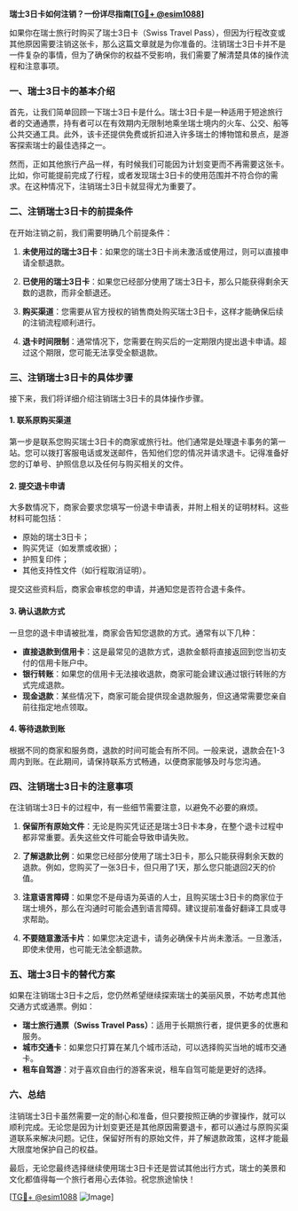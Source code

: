 **瑞士3日卡如何注销？一份详尽指南[[TG💪+ @esim1088](https://t.me/s/esim1088)]**

如果你在瑞士旅行时购买了瑞士3日卡（Swiss Travel Pass），但因为行程改变或其他原因需要注销这张卡，那么这篇文章就是为你准备的。注销瑞士3日卡并不是一件复杂的事情，但为了确保你的权益不受影响，我们需要了解清楚具体的操作流程和注意事项。

### **一、瑞士3日卡的基本介绍**

首先，让我们简单回顾一下瑞士3日卡是什么。瑞士3日卡是一种适用于短途旅行者的交通通票，持有者可以在有效期内无限制地乘坐瑞士境内的火车、公交、船等公共交通工具。此外，该卡还提供免费或折扣进入许多瑞士的博物馆和景点，是游客探索瑞士的最佳选择之一。

然而，正如其他旅行产品一样，有时候我们可能因为计划变更而不再需要这张卡。比如，你可能提前完成了行程，或者发现瑞士3日卡的使用范围并不符合你的需求。在这种情况下，注销瑞士3日卡就显得尤为重要了。

### **二、注销瑞士3日卡的前提条件**

在开始注销之前，我们需要明确几个前提条件：

1. **未使用过的瑞士3日卡**：如果您的瑞士3日卡尚未激活或使用过，则可以直接申请全额退款。
   
2. **已使用的瑞士3日卡**：如果您已经部分使用了瑞士3日卡，那么只能获得剩余天数的退款，而非全额退还。

3. **购买渠道**：您需要从官方授权的销售商处购买瑞士3日卡，这样才能确保后续的注销流程顺利进行。

4. **退卡时间限制**：通常情况下，您需要在购买后的一定期限内提出退卡申请。超过这个期限，您可能无法享受全额退款。

### **三、注销瑞士3日卡的具体步骤**

接下来，我们将详细介绍注销瑞士3日卡的具体操作步骤。

#### **1. 联系原购买渠道**
第一步是联系您购买瑞士3日卡的商家或旅行社。他们通常是处理退卡事务的第一站。您可以拨打客服电话或发送邮件，告知他们您的情况并请求退卡。记得准备好您的订单号、护照信息以及任何与购买相关的文件。

#### **2. 提交退卡申请**
大多数情况下，商家会要求您填写一份退卡申请表，并附上相关的证明材料。这些材料可能包括：
- 原始的瑞士3日卡；
- 购买凭证（如发票或收据）；
- 护照复印件；
- 其他支持性文件（如行程取消证明）。

提交这些资料后，商家会审核您的申请，并通知您是否符合退卡条件。

#### **3. 确认退款方式**
一旦您的退卡申请被批准，商家会告知您退款的方式。通常有以下几种：
- **直接退款到信用卡**：这是最常见的退款方式，退款金额将直接返回到您当初支付的信用卡账户中。
- **银行转账**：如果您的信用卡无法接收退款，商家可能会建议通过银行转账的方式完成退款。
- **现金退款**：某些情况下，商家可能会提供现金退款服务，但这通常需要您亲自前往指定地点领取。

#### **4. 等待退款到账**
根据不同的商家和服务商，退款的时间可能会有所不同。一般来说，退款会在1-3周内到账。在此期间，请保持联系方式畅通，以便商家能够及时与您沟通。

### **四、注销瑞士3日卡的注意事项**

在注销瑞士3日卡的过程中，有一些细节需要注意，以避免不必要的麻烦。

1. **保留所有原始文件**：无论是购买凭证还是瑞士3日卡本身，在整个退卡过程中都非常重要。丢失这些文件可能会导致申请失败。

2. **了解退款比例**：如果您已经部分使用了瑞士3日卡，那么只能获得剩余天数的退款。例如，您购买了一张3日卡，但只用了1天，那么您只能退回2天的价值。

3. **注意语言障碍**：如果您不是母语为英语的人士，且购买瑞士3日卡的商家位于瑞士境外，那么在沟通时可能会遇到语言障碍。建议提前准备好翻译工具或寻求帮助。

4. **不要随意激活卡片**：如果您决定退卡，请务必确保卡片尚未激活。一旦激活，即使未使用，也可能无法全额退款。

### **五、瑞士3日卡的替代方案**

如果在注销瑞士3日卡之后，您仍然希望继续探索瑞士的美丽风景，不妨考虑其他交通方式或通票。例如：
- **瑞士旅行通票（Swiss Travel Pass）**：适用于长期旅行者，提供更多的优惠和服务。
- **城市交通卡**：如果您只打算在某几个城市活动，可以选择购买当地的城市交通卡。
- **租车自驾游**：对于喜欢自由行的游客来说，租车自驾可能是更好的选择。

### **六、总结**

注销瑞士3日卡虽然需要一定的耐心和准备，但只要按照正确的步骤操作，就可以顺利完成。无论您是因为计划变更还是其他原因需要退卡，都可以通过与原购买渠道联系来解决问题。记住，保留好所有的原始文件，并了解退款政策，这样才能最大限度地保护自己的权益。

最后，无论您最终选择继续使用瑞士3日卡还是尝试其他出行方式，瑞士的美景和文化都值得每一个旅行者用心去体验。祝您旅途愉快！

[[TG💪+ @esim1088](https://t.me/s/esim1088) ![Image](https://i.postimg.cc/4NQfJmqS/Snipaste-2025-05-13-00-14-12.png)]